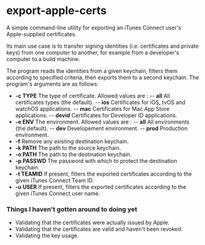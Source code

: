 # export-apple-certs
A simple command-line utility for exporting an iTunes Connect user's Apple-supplied certificates.

Its main use case is to transfer signing identities (i.e. certificates and private keys) from one computer to another, 
for example from a developer's computer to a build machine.

The program reads the identities from a given keychain, 
filters them according to specified criteria, 
then exports them to a second keychain. 
The program's arguments are as follows:

- **-c TYPE** The type of certificate. Allowed values are :
-- **all** All certificates types (the default).
-- **ios** Certificates for iOS, tvOS and watchOS applications.
-- **mac** Certificates for Mac App Store applications.
-- **devid** Certificates for Developer ID applications.
- **-e ENV** The environment. Allowed values are :
-- **all** All environments (the default).
-- **dev** Developement environment.
-- **prod** Production environment.
- **-f** Remove any existing destination keychain.
- **-k PATH** The path to the source keychain.
- **-o PATH** The path to the destination keychain.
- **-p PASSWD** The password with which to protect the destination keychain.
- **-t TEAMID** If present, filters the exported certificates according to the given iTunes Connect Team ID.
- **-u USER** If present, filters the exported certificates according to the given iTunes Connect user name.

### Things I haven't gotten around to doing yet

- Validating that the certificates were actually issued by Apple.
- Validating that the certificates are valid and haven't been revoked.
- Validating the key usage.
